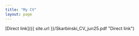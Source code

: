 ```yaml
---
title: "My CV"
layout: page
---
```


[Direct link]({{ site.url }}/Skarbinski_CV_jun25.pdf "Direct link")

<object data="{{ site.url }}{{ site.baseurl }}/Skarbinski_CV_jun25.pdf" width="750" height="1000" type="application/pdf"></object>
